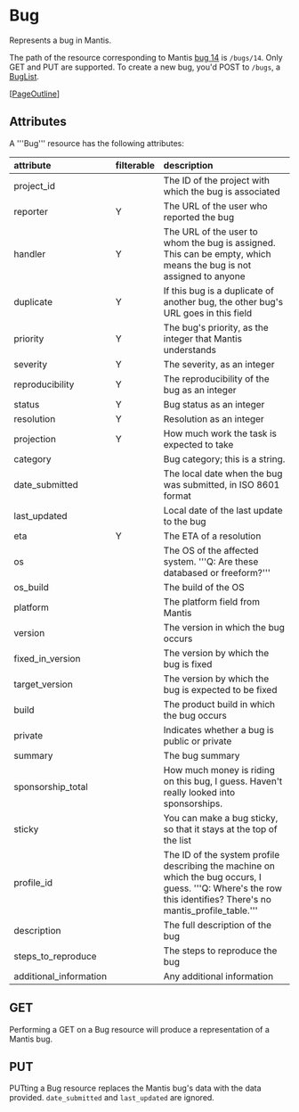 # Bug #

Represents a bug in Mantis.

The path of the resource corresponding to Mantis [bug 14](https://code.google.com/p/mantis-rest/issues/detail?id=4) is `/bugs/14`.  Only GET and PUT are supported.  To create a new bug, you'd POST to `/bugs`, a [BugList](BugListResource.md).

[[PageOutline](PageOutline.md)]


## Attributes ##

A '''Bug''' resource has the following attributes:

|attribute|filterable|description|
|:--------|:---------|:----------|
|project\_id|          |The ID of the project with which the bug is associated|
|reporter |Y         |The URL of the user who reported the bug|
|handler  |Y         |The URL of the user to whom the bug is assigned.  This can be empty, which means the bug is not assigned to anyone|
|duplicate|Y         |If this bug is a duplicate of another bug, the other bug's URL goes in this field|
|priority |Y         |The bug's priority, as the integer that Mantis understands|
|severity |Y         |The severity, as an integer|
|reproducibility|Y         |The reproducibility of the bug as an integer|
|status   |Y         |Bug status as an integer|
|resolution|Y         |Resolution as an integer|
|projection|Y         |How much work the task is expected to take|
|category |          |Bug category; this is a string.|
|date\_submitted|          |The local date when the bug was submitted, in ISO 8601 format|
|last\_updated|          |Local date of the last update to the bug|
|eta      |Y         |The ETA of a resolution|
|os       |          |The OS of the affected system.  '''Q: Are these databased or freeform?'''|
|os\_build|          |The build of the OS|
|platform |          |The platform field from Mantis|
|version  |          |The version in which the bug occurs|
|fixed\_in\_version|          |The version by which the bug is fixed|
|target\_version|          |The version by which the bug is expected to be fixed|
|build    |          |The product build in which the bug occurs|
|private  |          |Indicates whether a bug is public or private|
|summary  |          |The bug summary|
|sponsorship\_total|          |How much money is riding on this bug, I guess. Haven't really looked into sponsorships.|
|sticky   |          |You can make a bug sticky, so that it stays at the top of the list|
|profile\_id|          |The ID of the system profile describing the machine on which the bug occurs, I guess.  '''Q: Where's the row this identifies?  There's no mantis\_profile\_table.'''|
|description|          |The full description of the bug|
|steps\_to\_reproduce|          |The steps to reproduce the bug|
|additional\_information|          |Any additional information|


## GET ##

Performing a GET on a Bug resource will produce a representation of a Mantis bug.


## PUT ##

PUTting a Bug resource replaces the Mantis bug's data with the data provided.  `date_submitted` and `last_updated` are ignored.